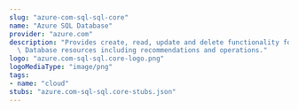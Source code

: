 ```yaml
---
slug: "azure-com-sql-sql-core"
name: "Azure SQL Database"
provider: "azure.com"
description: "Provides create, read, update and delete functionality for Azure SQL\
  \ Database resources including recommendations and operations."
logo: "azure.com-sql-sql.core-logo.png"
logoMediaType: "image/png"
tags:
- name: "cloud"
stubs: "azure.com-sql-sql.core-stubs.json"
---
```

